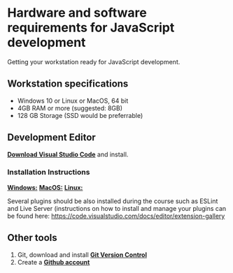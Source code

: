# Hardware and software requirements for JavaScript development

Getting your workstation ready for JavaScript development.
## Workstation specifications
- Windows 10 or Linux or MacOS, 64 bit
- 4GB RAM or more (suggested: 8GB)
- 128 GB Storage (SSD would be preferrable)

## Development Editor
**[Download Visual Studio Code](https://code.visualstudio.com/)** and install.

### Installation Instructions
**[Windows:](https://code.visualstudio.com/docs/setup/windows)**
**[MacOS:](https://code.visualstudio.com/docs/setup/macos)**
**[Linux:](https://code.visualstudio.com/docs/setup/linux)**

Several plugins should be also installed during the course such as ESLint and Live Server
(instructions on how to install and manage your plugins can be found here: https://code.visualstudio.com/docs/editor/extension-gallery

## Other tools
1. Git, download and install **[Git Version Control](https://git-scm.com/downloads)**
2. Create a **[Github account](https://github.com/join)**
